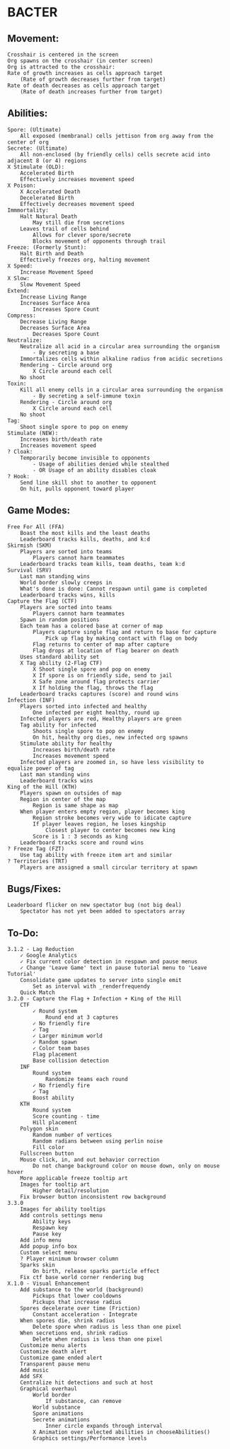 # BACTER

## Movement:
	Crosshair is centered in the screen
	Org spawns on the crosshair (in center screen)
	Org is attracted to the crosshair:
	Rate of growth increases as cells approach target
		(Rate of growth decreases further from target)
	Rate of death decreases as cells approach target
		(Rate of death increases further from target)

## Abilities:
	Spore: (Ultimate)
		All exposed (membranal) cells jettison from org away from the center of org
	Secrete: (Ultimate)
		All non-enclosed (by friendly cells) cells secrete acid into adjacent 8 (or 4) regions
	X Stimulate (OLD):
		Accelerated Birth
		Effectively increases movement speed
	X Poison:
		X Accelerated Death
		Decelerated Birth
		Effectively decreases movement speed
	Immmortality:
		Halt Natural Death
			May still die from secretions
		Leaves trail of cells behind
			Allows for clever spore/secrete
			Blocks movement of opponents through trail
	Freeze: (Formerly Stunt):
		Halt Birth and Death
		Effectively freezes org, halting movement
	X Speed:
		Increase Movement Speed
	X Slow:
		Slow Movement Speed
	Extend:
		Increase Living Range
		Increases Surface Area
			Increases Spore Count
	Compress:
		Decrease Living Range
		Decreases Surface Area
			Decreases Spore Count
	Neutralize:
		Neutralize all acid in a circular area surrounding the organism
			- By secreting a base
		Immortalizes cells within alkaline radius from acidic secretions
		Rendering - Circle around org
			X Circle around each cell
		No shoot
	Toxin:
		Kill all enemy cells in a circular area surrounding the organism
			- By secreting a self-immune toxin
		Rendering - Circle around org
			X Circle around each cell
		No shoot
	Tag:
		Shoot single spore to pop on enemy
	Stimulate (NEW):
		Increases birth/death rate
		Increases movement speed
	? Cloak:
		Temporarily become invisible to opponents
			- Usage of abilities denied while stealthed
			- OR Usage of an ability disables cloak
	? Hook:
		Send line skill shot to another to opponent
		On hit, pulls opponent toward player

## Game Modes:
	Free For All (FFA)
		Boast the most kills and the least deaths
		Leaderboard tracks kills, deaths, and k:d
	Skirmish (SKM)
		Players are sorted into teams
			Players cannot harm teammates
		Leaderboard tracks team kills, team deaths, team k:d
	Survival (SRV)
		Last man standing wins
		World border slowly creeps in
		What's done is done: Cannot respawn until game is completed
		Leaderboard tracks wins, kills
	Capture the Flag (CTF)
		Players are sorted into teams
			Players cannot harm teammates
		Spawn in random positions
		Each team has a colored base at corner of map
			Players capture single flag and return to base for capture
				Pick up flag by making contact with flag on body
			Flag returns to center of map after capture
			Flag drops at location of flag bearer on death
		Uses standard ability set
		X Tag ability (2-Flag CTF)
			X Shoot single spore and pop on enemy
			X If spore is on friendly side, send to jail
			X Safe zone around flag protects carrier
			X If holding the flag, throws the flag
		Leaderboard tracks captures (score) and round wins
	Infection (INF)
		Players sorted into infected and healthy
			One infected per eight healthy, round up
		Infected players are red, Healthy players are green
		Tag ability for infected
			Shoots single spore to pop on enemy
			On hit, healthy org dies, new infected org spawns
		Stimulate ability for healthy
			Increases birth/death rate
			Increases movement speed
		Infected players are zoomed in, so have less visibility to equalize power of tag 
		Last man standing wins
		Leaderboard tracks wins
	King of the Hill (KTH)
		Players spawn on outsides of map
		Region in center of the map
			Region is same shape as map
		When player enters empty region, player becomes king
			Region stroke becomes very wide to idicate capture
			If player leaves region, he loses kingship
				Closest player to center becomes new king
			Score is 1 : 3 seconds as king
		Leaderboard tracks score and round wins
	? Freeze Tag (FZT)
		Use tag ability with freeze item art and similar 
	? Territories (TRT)
		Players are assigned a small circular territory at spawn

## Bugs/Fixes:
	Leaderboard flicker on new spectator bug (not big deal)
		Spectator has not yet been added to spectators array

## To-Do:
	3.1.2 - Lag Reduction
		✓ Google Analytics
		✓ Fix current color detection in respawn and pause menus
		✓ Change 'Leave Game' text in pause tutorial menu to 'Leave Tutorial'
		Consolidate game updates to server into single emit
			Set as interval with _renderfrequendy
		Quick Match
	3.2.0 - Capture the Flag + Infection + King of the Hill
		CTF
			✓ Round system
				Round end at 3 captures
			✓ No friendly fire
			✓ Tag
			✓ Larger minimum world
			✓ Random spawn
			✓ Color team bases
			Flag placement
			Base collision detection
		INF
			Round system
				Randomize teams each round
			✓ No friendly fire
			✓ Tag
			Boost ability
		KTH
			Round system
			Score counting - time
			Hill placement
		Polygon skin
			Random number of vertices
			Random radians between using perlin noise
			Fill color
		Fullscreen button
		Mouse click, in, and out behavior correction
			Do not change background color on mouse down, only on mouse hover
		More applicable freeze tooltip art
		Images for tooltip art
			Higher detail/resolution
		Fix browser button inconsistent row background
	3.3.0
		Images for ability tooltips
		Add controls settings menu
			Ability keys
			Respawn key
			Pause key
		Add info menu
		Add popup info box
		Custom select menu
		? Player minimum browser column
		Sparks skin
			On birth, release sparks particle effect
		Fix ctf base world corner rendering bug
	X.1.0 - Visual Enhancement
		Add substance to the world (background)
			Pickups that lower cooldowns
			Pickups that increase radius
		Spores decelerate over time (Friction)
			Constant acceleration - Integrate
		When spores die, shrink radius
			Delete spore when radius is less than one pixel
		When secretions end, shrink radius
			Delete when radius is less than one pixel
		Customize menu alerts
		Customize death alert
		Customize game ended alert
		Transparent pause menu
		Add music
		Add SFX
		Centralize hit detections and such at host
		Graphical overhaul
			World border
				If substance, can remove
			World substance
			Spore animations
			Secrete animations
				Inner circle expands through interval
			X Animation over selected abilities in chooseAbilities()
			Graphics settings/Performance levels